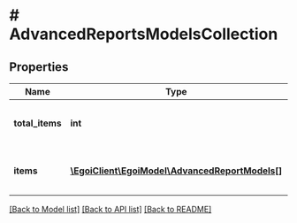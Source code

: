 # # AdvancedReportsModelsCollection

## Properties

Name | Type | Description | Notes
------------ | ------------- | ------------- | -------------
**total_items** | **int** | Total advanced reports models | [optional]
**items** | [**\EgoiClient\EgoiModel\AdvancedReportModels[]**](AdvancedReportModels.md) | Returned advanced reports models | [optional]

[[Back to Model list]](../../README.md#models) [[Back to API list]](../../README.md#endpoints) [[Back to README]](../../README.md)
